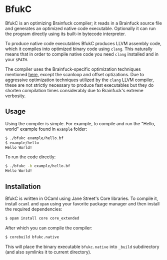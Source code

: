 # BfukC

BfukC is an optimizing Brainfuck compiler; it reads in a Brainfuck source file
and generates an optimized native code executable. Optionally it can run the
program directly using its built-in bytecode interpreter.

To produce native code executables BfukC produces LLVM assembly code, which it
compiles into optimized binary code using `clang`. This naturally means that in
order to
compile native code you need `clang` installed and in your `$PATH`.

The compiler uses the Brainfuck-specific optimization techniques mentioned
[here](http://calmerthanyouare.org/2015/01/07/optimizing-brainfuck.html), except
the scanloop and offset optizations. Due to aggressive optimization techniques
utilized by the `clang` LLVM compiler, these are not strictly necessary to produce
fast executables but they do shorten compilation times considerably due to Brainfuck's
extreme verbosity.

## Usage

Using the compiler is simple. For example, to compile and run the "Hello, world"
example found in `example` folder:

```sh
$ ./bfukc example/hello.bf
$ example/hello
Hello World!
```

To run the code directly:

```sh
$ ./bfukc -b example/hello.bf
Hello World!
```

## Installation

BfukC is written in OCaml using Jane Street's Core libraries. To compile it,
install `ocaml` and `opam` using your favorite package manager and then install
the required dependencies:

```sh
$ opam install core core_extended
```

After which you can compile the compiler:

```sh
$ corebuild bfukc.native
```

This will place the binary executable `bfukc.native` into `_build` subdirectory
(and also symlinks it to current directory).